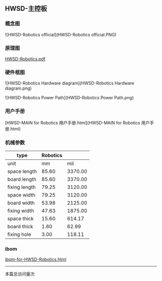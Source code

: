 ## HWSD-主控板

### 概念图

![HWSD-Robotics official](HWSD-Robotics official.PNG)

### 原理图

 [HWSD-Robotics.pdf](HWSD-Robotics.pdf) 

### 硬件框图

![HWSD-Robotics Hardware diagram](HWSD-Robotics Hardware diagram.png)

![HWSD-Robotics Power Path](HWSD-Robotics Power Path.png)

### 用户手册

 [HWSD-MAIN for Robotics 用户手册.html](HWSD-MAIN for Robotics 用户手册.html) 

### 机械参数

| type          | Robotics |         |
| ------------- | -------- | ------- |
| unit          | mm       | mil     |
| space length  | 85.60    | 3370.00 |
| board length  | 85.60    | 3370.00 |
| fixing length | 79.25    | 3120.00 |
| space width   | 79.25    | 3120.00 |
| board width   | 53.98    | 2125.00 |
| fixing width  | 47.63    | 1875.00 |
| space thick   | 15.60    | 614.17  |
| board thick   | 1.60     | 62.99   |
| fixing hole   | 3.00     | 118.11  |

### ibom

 [ibom-for-HWSD-Robotics.html](ibom-for-HWSD-Robotics.html) 

---

<script async src="//busuanzi.ibruce.info/busuanzi/2.3/busuanzi.pure.mini.js"></script>
<span id="busuanzi_container_page_pv">本篇总访问量<span id="busuanzi_value_page_pv"></span>次</span>
